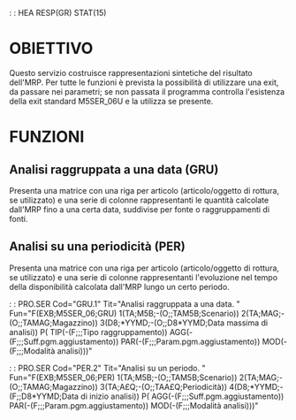  :  : HEA RESP(GR) STAT(15)
# OBIETTIVO
Questo servizio costruisce rappresentazioni sintetiche del risultato dell'MRP.
Per tutte le funzioni è prevista la possibilità di utilizzare una exit, da passare nei parametri; se non passata il programma controlla l'esistenza della exit standard M5SER_06U e la utilizza se presente.

# FUNZIONI
## Analisi raggruppata a una data (GRU)
Presenta una matrice con una riga per articolo (articolo/oggetto di rottura, se utilizzato) e una serie di colonne rappresentanti le quantità calcolate dall'MRP fino a una certa data, suddivise per fonte o raggruppamenti di fonti.

## Analisi su una periodicità (PER)
Presenta una matrice con una riga per articolo (articolo/oggetto di rottura, se utilizzato) e una serie di colonne rappresentanti l'evoluzione nel tempo della disponibilità calcolata dall'MRP lungo un certo periodo.

 :  : PRO.SER Cod="GRU.1" Tit="Analisi raggruppata a una data. " Fun="F(EXB;M5SER_06;GRU) 1(TA;M5B;-(O;;TAM5B;Scenario)) 2(TA;MAG;-(O;;TAMAG;Magazzino)) 3(D8;\*YYMD;-(O;;D8\*YYMD;Data massima di analisi)) P( TIP(-(F;;;Tipo raggruppamento)) AGG(-(F;;;Suff.pgm.aggiustamento)) PAR(-(F;;;Param.pgm.aggiustamento)) MOD(-(F;;;Modalità analisi)))"

 :  : PRO.SER Cod="PER.2" Tit="Analisi su un periodo. " Fun="F(EXB;M5SER_06;PER) 1(TA;M5B;-(O;;TAM5B;Scenario)) 2(TA;MAG;-(O;;TAMAG;Magazzino)) 3(TA;A£Q;-(O;;TAA£Q;Periodicità)) 4(D8;\*YYMD;-(F;;D8\*YYMD;Data di inizio analisi)) P( AGG(-(F;;;Suff.pgm.aggiustamento)) PAR(-(F;;;Param.pgm.aggiustamento)) MOD(-(F;;;Modalità analisi)))"

